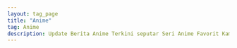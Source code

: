 ```yaml
---
layout: tag_page
title: "Anime"
tag: Anime
description: Update Berita Anime Terkini seputar Seri Anime Favorit Kamu seperti Tokyo Revengers, Boruto, Attack on Titan, One Piece dan lainya.
---
```

